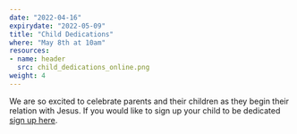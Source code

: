 ```yaml
---
date: "2022-04-16"
expirydate: "2022-05-09"
title: "Child Dedications"
where: "May 8th at 10am"
resources:
- name: header
  src: child_dedications_online.png
weight: 4
---
```

 
We are so excited to celebrate parents and their children as they begin their relation with Jesus. If you would like to sign up your child to be dedicated [sign up here](https://arborchurch.churchcenter.com/people/forms/376859 "Sign up here").


